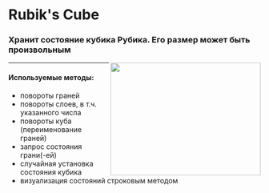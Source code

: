 # Rubik's Cube
### Хранит состояние кубика Рубика. Его размер может быть произвольным

  <img align="right" width="300" height="225" src="https://i.pinimg.com/originals/58/d2/fa/58d2fa05030ec858fd8e30158f59fd11.gif">
  
---

#### Используемые методы:

* повороты граней
* повороты слоев, в т.ч. указанного числа
* повороты куба (переименование граней)
* запрос состояния грани(-ей)
* случайная установка состояния кубика
* визуализация состояний строковым методом
